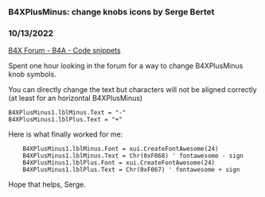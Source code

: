 ### B4XPlusMinus: change knobs icons by Serge Bertet
### 10/13/2022
[B4X Forum - B4A - Code snippets](https://www.b4x.com/android/forum/threads/143497/)

Spent one hour looking in the forum for a way to change B4XPlusMinus knob symbols.  
  
You can directly change the text but characters will not be aligned correctly (at least for an horizontal B4XPlusMinus)  

```B4X
B4XPlusMinus1.lblMinus.Text = "-"  
B4XPlusMinus1.lblPlus.Text = "+"
```

  
  
Here is what finally worked for me:  

```B4X
    B4XPlusMinus1.lblMinus.Font = xui.CreateFontAwesome(24)  
    B4XPlusMinus1.lblMinus.Text = Chr(0xF068) ' fontawesome - sign  
    B4XPlusMinus1.lblPlus.Font = xui.CreateFontAwesome(24)  
    B4XPlusMinus1.lblPlus.Text = Chr(0xF067) ' fontawesome + sign
```

  
  
Hope that helps, Serge.